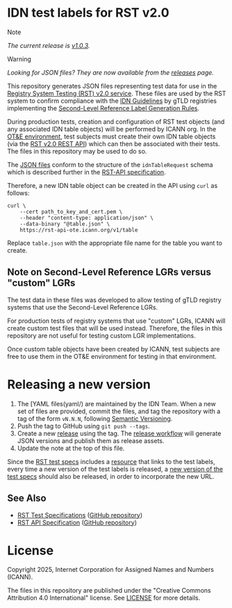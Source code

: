 # IDN test labels for RST v2.0

> [!NOTE]
> *The current release is [v1.0.3](https://github.com/icann/rst-idn-test-labels/releases/tag/v1.0.3).*

> [!WARNING]
> *Looking for JSON files? They are now available from the [releases](https://github.com/icann/rst-idn-test-labels/releases) page.*

This repository generates JSON files representing test data for use in
the [Registry System Testing (RST) v2.0
service](https://www.icann.org/resources/registry-system-testing-v2.0). These
files are used by the RST system to confirm compliance with the [IDN
Guidelines](https://www.icann.org/resources/pages/implementation-guidelines-2012-02-25-en)
by gTLD registries implementing the [Second-Level Reference Label Generation
Rules](https://www.icann.org/resources/pages/second-level-lgr-2015-06-21-en).

During production tests, creation and configuration of RST test objects (and
any associated IDN table objects) will be performed by ICANN org. In the [OT&E
environment](https://www.icann.org/resources/registry-system-testing-v2.0/#ote-environment),
test subjects must create their own IDN table objects (via the [RST v2.0 REST
API](https://icann.github.io/rst-api-spec/)) which can then be associated with
their tests. The files in this repository may be used to do so.

The [JSON files](./json) conform to the structure of the `idnTableRequest`
schema which is described further in the [RST-API
specification](https://icann.github.io/rst-api-spec/rst-api-spec.html).

Therefore, a new IDN table object can be created in the API using `curl` as
follows:

```
curl \
    --cert path_to_key_and_cert.pem \
    --header "content-type: application/json" \
    --data-binary "@table.json" \
    https://rst-api-ote.icann.org/v1/table
```

Replace `table.json` with the appropriate file name for the table you want
to create.

## Note on Second-Level Reference LGRs versus "custom" LGRs

The test data in these files was developed to allow testing of gTLD registry
systems that use the Second-Level Reference LGRs.

For production tests of registry systems that use "custom" LGRs, ICANN will
create custom test files that will be used instead. Therefore, the files in this
repository are not useful for testing custom LGR implementations.

Once custom table objects have been created by ICANN, test subjects are free to
use them in the OT&E environment for testing in that environment.

# Releasing a new version

1. The [YAML files(yaml/) are maintained by the IDN Team. When a new set of
   files are provided, commit the files, and tag the repository with a tag of
   the form `vN.N.N`, following [Semantic Versioning](https://semver.org).
4. Push the tag to GitHub using `git push --tags`.
5. Create a new
   [release](https://github.com/icann/rst-idn-test-labels/releases/new) using
   the tag. The [release workflow](.github/workflows/release.yaml) will generate
   JSON versions and publish them as release assets.
6. Update the note at the top of this file.

Since the [RST test specs](https://github.com/icann/rst-test-specs) includes a
[resource](https://icann.github.io/rst-test-specs/rst-test-specs.html#Resource-idn.testLabelsForOTE)
that links to the test labels, every time a new version of the test labels is
released, a [new version of the test
specs](https://github.com/icann/rst-test-specs?tab=readme-ov-file#releasing-a-new-version)
should also be released, in order to incorporate the new URL.

## See Also

* [RST Test Specifications](https://icann.github.io/rst-test-specs/)
  ([GitHub repository](https://github.com/icann/rst-test-specs))
* [RST API Specification](https://icann.github.io/rst-api-spec)
  ([GitHub repository](https://github.com/icann/rst-api-spec))

# License

Copyright 2025, Internet Corporation for Assigned Names and Numbers (ICANN).

The files in this repository are published under the "Creative Commons
Attribution 4.0 International" license. See [LICENSE](LICENSE) for more details.
